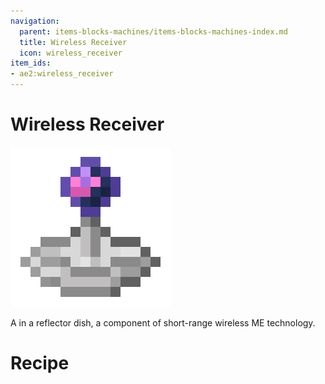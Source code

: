 ```yaml
---
navigation:
  parent: items-blocks-machines/items-blocks-machines-index.md
  title: Wireless Receiver
  icon: wireless_receiver
item_ids:
- ae2:wireless_receiver
---
```

# Wireless Receiver

![Wireless Receriver](../assets/items/wireless_receiver.png)

A <ItemLink id="fluix_pearl" /> in a reflector dish, a component of short-range wireless ME technology.

# Recipe

<RecipeFor id="wireless_receiver" />